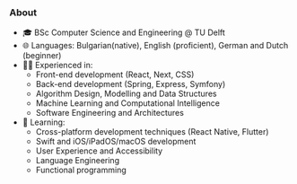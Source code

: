 ### About
- 🎓 BSc Computer Science and Engineering @ TU Delft
- 🌐 Languages: Bulgarian(native), English (proficient), German and Dutch (beginner)
- 👨‍💻 Experienced in:
  - Front-end development (React, Next, CSS)
  - Back-end development (Spring, Express, Symfony)
  - Algorithm Design, Modelling and Data Structures
  - Machine Learning and Computational Intelligence
  - Software Engineering and Architectures
- 🌱 Learning:
  - Cross-platform development techniques (React Native, Flutter)
  - Swift and iOS/iPadOS/macOS development
  - User Experience and Accessibility
  - Language Engineering
  - Functional programming

<!--
**delov23/delov23** is a ✨ _special_ ✨ repository because its `README.md` (this file) appears on your GitHub profile.

Here are some ideas to get you started:

- 🔭 I’m currently working on ...
- 🌱 I’m currently learning ...
- 👯 I’m looking to collaborate on ...
- 🤔 I’m looking for help with ...
- 💬 Ask me about ...
- 📫 How to reach me: ...
- 😄 Pronouns: ...
- ⚡ Fun fact: ...
-->
